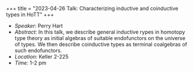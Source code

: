 +++
title = "2023-04-26 Talk: Characterizing inductive and coinductive types in HoTT"
+++

- _Speaker:_ Perry Hart
- _Abstract:_ In this talk, we describe general inductive rypes in homotopy type theory as initial algebras of suitable 
endofunctors on the universe of types. We then describe coinductive types as terminal coalgebras of 
such endofunctors.
- _Location:_ Keller 2-225
- _Time:_ 1-2 pm
<!--more-->
